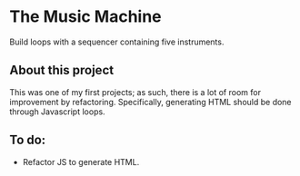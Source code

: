 # The Music Machine

Build loops with a sequencer containing five instruments.

## About this project

This was one of my first projects; as such, there is a lot of room for improvement by refactoring. Specifically, generating HTML should be done through Javascript loops.

## To do:

- Refactor JS to generate HTML.

